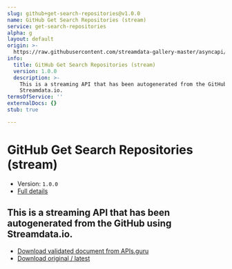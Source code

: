 ```yaml
---
slug: github+get-search-repositories@v1.0.0
name: GitHub Get Search Repositories (stream)
service: get-search-repositories
alpha: g
layout: default
origin: >-
  https://raw.githubusercontent.com/streamdata-gallery-master/asyncapi/master/_listings/github/github-get-search-repositories-stream-async.md
info:
  title: GitHub Get Search Repositories (stream)
  version: 1.0.0
  description: >-
    This is a streaming API that has been autogenerated from the GitHub using
    Streamdata.io.
termsOfService: ''
externalDocs: {}
stub: true

---
```

# GitHub Get Search Repositories (stream)

* Version: `1.0.0`
* [Full details](../html/github+get-search-repositories@v1.0.0.html)



## This is a streaming API that has been autogenerated from the GitHub using Streamdata.io.



* [Download validated document from APIs.guru](https://raw.githubusercontent.com/APIs-guru/asyncapi-directory/master/docs/APIs/github%2Bget-search-repositories%40v1.0.0.yaml)
* [Download original / latest](https://raw.githubusercontent.com/streamdata-gallery-master/asyncapi/master/_listings/github/github-get-search-repositories-stream-async.md)

<script type="application/ld+json">
{
  "@context": "http://schema.org/",
  "@type": "WebAPI",
  "description": "This is a streaming API that has been autogenerated from the GitHub using Streamdata.io.",
  "documentation": "",

  "name": "GitHub Get Search Repositories (stream)"
}
</script>
